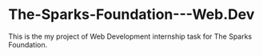 # The-Sparks-Foundation---Web.Dev
This is the my project of Web Development internship task for The Sparks Foundation.
